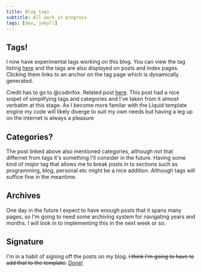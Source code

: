 ```yaml
---
title: Blog tags
subtitle: All work in progress
tags: [dev, jekyll]
---
```


## Tags!

I now have experimental tags working on this blog. You can view the tag listing [here](/blog/tag) and the tags are also displayed on posts and index pages. Clicking them links to an anchor on the tag page which is dynamically generated.

Credit has to go to @codinfox. Related post [here](https://codinfox.github.io/dev/2015/03/06/use-tags-and-categories-in-your-jekyll-based-github-pages/).
This post had a nice snipet of simplifying tags and categories and I've taken from it almost verbatim at this stage. As I become more
familar with the Liquid template engine my code will likely diverge to suit my own needs but having a leg up on the internet is always
a pleasure
<!--more-->

## Categories?

The post linked above also mentioned categories, although not that differnet from tags it's something I'll consider in the future. 
Having some kind of *major* tag that allows me to break posts in to sections such as programming, blog, personal etc might be a nice
addition. Although tags will suffice fine in the meantime.

## Archives

One day in the future I expect to have enough posts that it spans many pages, so I'm going to need some archiving system for navigating
years and months. I will look in to implementing this in the next week or so.

## Signature

I'm in a habit of signing off the posts on my blog. <del>I think I'm going to have to add that to the template.</del>
[Done!](https://github.com/nevercast/nevercast.github.io/blob/54553fa1b46f6d037afcec93a57325bbd4c8367c/_layouts/post.html#L11-L15)
